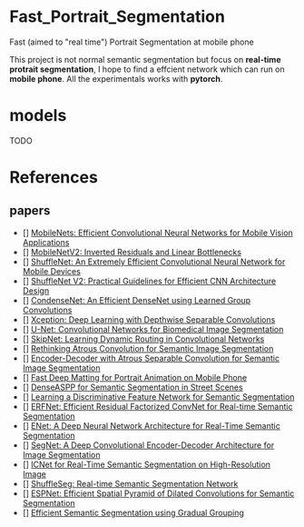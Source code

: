 # Fast_Portrait_Segmentation
Fast (aimed to "real time") Portrait Segmentation at mobile phone

This project is not normal semantic segmentation but focus on **real-time protrait segmentation**, I hope to find a effcient network which can run on **mobile phone**. All the experimentals works with **pytorch**.


# models
TODO


# References
## papers
- [] [MobileNets: Efficient Convolutional Neural Networks for Mobile Vision Applications](https://arxiv.org/pdf/1704.04861.pdf)
- [] [MobileNetV2: Inverted Residuals and Linear Bottlenecks](https://arxiv.org/pdf/1801.04381.pdf)
- [] [ShuffleNet: An Extremely Efficient Convolutional Neural Network for Mobile Devices](https://arxiv.org/pdf/1707.01083.pdf)
- [] [ShuffleNet V2: Practical Guidelines for Efficient CNN Architecture Design](https://arxiv.org/pdf/1807.11164.pdf)
- [] [CondenseNet: An Efficient DenseNet using Learned Group Convolutions](https://arxiv.org/pdf/1711.09224.pdf)
- [] [Xception: Deep Learning with Depthwise Separable Convolutions](https://arxiv.org/pdf/1610.02357.pdf)
- [] [U-Net: Convolutional Networks for Biomedical Image Segmentation](https://arxiv.org/pdf/1505.04597.pdf)
- [] [SkipNet: Learning Dynamic Routing in Convolutional Networks](https://arxiv.org/pdf/1711.09485.pdf)
- [] [Rethinking Atrous Convolution for Semantic Image Segmentation](https://arxiv.org/pdf/1706.05587.pdf)
- [] [Encoder-Decoder with Atrous Separable Convolution for Semantic Image Segmentation](https://arxiv.org/pdf/1802.02611.pdf)
- [] [Fast Deep Matting for Portrait Animation on Mobile Phone](https://arxiv.org/pdf/1707.08289.pdf)
- [] [DenseASPP for Semantic Segmentation in Street Scenes](http://openaccess.thecvf.com/content_cvpr_2018/papers/Yang_DenseASPP_for_Semantic_CVPR_2018_paper.pdf)
- [] [Learning a Discriminative Feature Network for Semantic Segmentation](https://arxiv.org/pdf/1804.09337.pdf)
- [] [ERFNet: Efficient Residual Factorized ConvNet for Real-time Semantic Segmentation](http://www.robesafe.es/personal/eduardo.romera/pdfs/Romera17tits.pdf)
- [] [ENet: A Deep Neural Network Architecture for Real-Time Semantic Segmentation](https://arxiv.org/pdf/1606.02147.pdf)
- [] [SegNet: A Deep Convolutional Encoder-Decoder Architecture for Image Segmentation](https://arxiv.org/pdf/1511.00561.pdf)
- [] [ICNet for Real-Time Semantic Segmentation on High-Resolution Image](https://arxiv.org/pdf/1704.08545.pdf)
- [] [ShuffleSeg: Real-time Semantic Segmentation Network](https://arxiv.org/pdf/1803.03816.pdf)
- [] [ESPNet: Efficient Spatial Pyramid of Dilated Convolutions for Semantic Segmentation](https://arxiv.org/pdf/1803.06815.pdf)
- [] [Efficient Semantic Segmentation using Gradual Grouping](http://openaccess.thecvf.com/content_cvpr_2018_workshops/papers/w12/Vallurupalli_Efficient_Semantic_Segmentation_CVPR_2018_paper.pdf)


